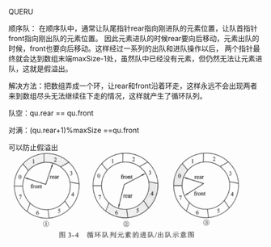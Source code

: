 QUERU

顺序队： 
    在顺序队中，通常让队尾指针rear指向刚进队的元素位置，让队首指针front指向刚出队的元素位置。
    因此元素进队的时候rear要向后移动，元素出队的时候，front也要向后移动。这样经过一系列的出队和进队操作以后，
    两个指针最终就会达到数组末端maxSize-1处，虽然队中已经没有元素，但仍然无法让元素进队，这就是假溢出。
    
解决方法：把数组弄成一个环，让rear和front沿着环走，这样永远不会出现两者来到数组尽头无法继续往下走的情况，这样就产生了循环队列。
    
队空：qu.rear == qu.front

对满：(qu.rear+1)%maxSize ==qu.front

可以防止假溢出
![img.png](img.png)